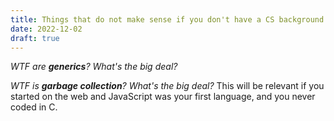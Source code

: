 ```yaml
---
title: Things that do not make sense if you don't have a CS background
date: 2022-12-02
draft: true
---
```


_WTF are **generics**? What's the big deal?_



_WTF is **garbage collection**? What's the big deal?_
This will be relevant if you started on the web and JavaScript was your first language, and you never coded in C.